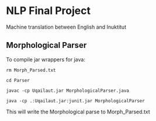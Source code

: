 # NLP Final Project

Machine translation between English and Inuktitut

## Morphological Parser
To compile jar wrappers for java:
```
rm Morph_Parsed.txt

cd Parser

javac -cp Uqailaut.jar MorphologicalParser.java

java -cp .:Uqailaut.jar:junit.jar MorphologicalParser
```
This will write the Morphological parse to Morph_Parsed.txt
